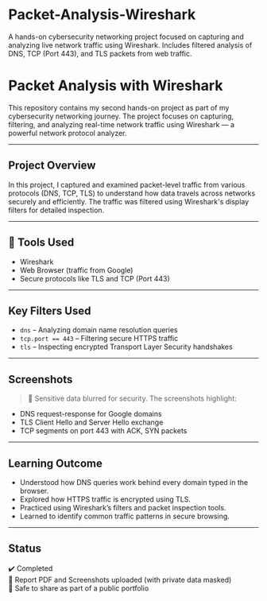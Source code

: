 # Packet-Analysis-Wireshark
A hands-on cybersecurity networking project focused on capturing and analyzing live network traffic using Wireshark. Includes filtered analysis of DNS, TCP (Port 443), and TLS packets from web traffic.
# Packet Analysis with Wireshark

This repository contains my second hands-on project as part of my cybersecurity networking journey. The project focuses on capturing, filtering, and analyzing real-time network traffic using Wireshark — a powerful network protocol analyzer.

---

## Project Overview

In this project, I captured and examined packet-level traffic from various protocols (DNS, TCP, TLS) to understand how data travels across networks securely and efficiently. The traffic was filtered using Wireshark's display filters for detailed inspection.

---

## 📌 Tools Used

- Wireshark
- Web Browser (traffic from Google)
- Secure protocols like TLS and TCP (Port 443)

---

## Key Filters Used

- `dns` – Analyzing domain name resolution queries
- `tcp.port == 443` – Filtering secure HTTPS traffic
- `tls` – Inspecting encrypted Transport Layer Security handshakes

---

## Screenshots

> 📌 Sensitive data blurred for security. The screenshots highlight:
- DNS request-response for Google domains
- TLS Client Hello and Server Hello exchange
- TCP segments on port 443 with ACK, SYN packets

---

## Learning Outcome

- Understood how DNS queries work behind every domain typed in the browser.
- Explored how HTTPS traffic is encrypted using TLS.
- Practiced using Wireshark’s filters and packet inspection tools.
- Learned to identify common traffic patterns in secure browsing.

---

## Status

✔️ Completed  
📁 Report PDF and Screenshots uploaded (with private data masked)  
📄 Safe to share as part of a public portfolio

